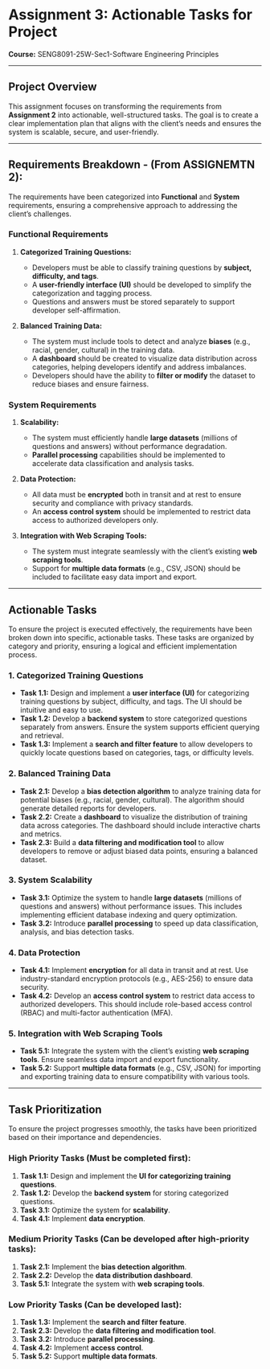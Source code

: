 # Assignment 3: Actionable Tasks for Project  
**Course:** SENG8091-25W-Sec1-Software Engineering Principles  

---

## Project Overview  
This assignment focuses on transforming the requirements from **Assignment 2** into actionable, well-structured tasks. The goal is to create a clear implementation plan that aligns with the client’s needs and ensures the system is scalable, secure, and user-friendly.  

---

## Requirements Breakdown - (From ASSIGNEMTN 2): 
The requirements have been categorized into **Functional** and **System** requirements, ensuring a comprehensive approach to addressing the client’s challenges.  

### **Functional Requirements**  
1. **Categorized Training Questions:**  
   - Developers must be able to classify training questions by **subject, difficulty, and tags**.  
   - A **user-friendly interface (UI)** should be developed to simplify the categorization and tagging process.  
   - Questions and answers must be stored separately to support developer self-affirmation.  

2. **Balanced Training Data:**  
   - The system must include tools to detect and analyze **biases** (e.g., racial, gender, cultural) in the training data.  
   - A **dashboard** should be created to visualize data distribution across categories, helping developers identify and address imbalances.  
   - Developers should have the ability to **filter or modify** the dataset to reduce biases and ensure fairness.  

### **System Requirements**  
1. **Scalability:**  
   - The system must efficiently handle **large datasets** (millions of questions and answers) without performance degradation.  
   - **Parallel processing** capabilities should be implemented to accelerate data classification and analysis tasks.  

2. **Data Protection:**  
   - All data must be **encrypted** both in transit and at rest to ensure security and compliance with privacy standards.  
   - An **access control system** should be implemented to restrict data access to authorized developers only.  

3. **Integration with Web Scraping Tools:**  
   - The system must integrate seamlessly with the client’s existing **web scraping tools**.  
   - Support for **multiple data formats** (e.g., CSV, JSON) should be included to facilitate easy data import and export.  

---

## Actionable Tasks  
To ensure the project is executed effectively, the requirements have been broken down into specific, actionable tasks. These tasks are organized by category and priority, ensuring a logical and efficient implementation process.  

### **1. Categorized Training Questions**  
- **Task 1.1:** Design and implement a **user interface (UI)** for categorizing training questions by subject, difficulty, and tags. The UI should be intuitive and easy to use.  
- **Task 1.2:** Develop a **backend system** to store categorized questions separately from answers. Ensure the system supports efficient querying and retrieval.  
- **Task 1.3:** Implement a **search and filter feature** to allow developers to quickly locate questions based on categories, tags, or difficulty levels. 


### **2. Balanced Training Data**  
- **Task 2.1:** Develop a **bias detection algorithm** to analyze training data for potential biases (e.g., racial, gender, cultural). The algorithm should generate detailed reports for developers.  
- **Task 2.2:** Create a **dashboard** to visualize the distribution of training data across categories. The dashboard should include interactive charts and metrics.  
- **Task 2.3:** Build a **data filtering and modification tool** to allow developers to remove or adjust biased data points, ensuring a balanced dataset. 


### **3. System Scalability**  
- **Task 3.1:** Optimize the system to handle **large datasets** (millions of questions and answers) without performance issues. This includes implementing efficient database indexing and query optimization.  
- **Task 3.2:** Introduce **parallel processing** to speed up data classification, analysis, and bias detection tasks.  


### **4. Data Protection**  
- **Task 4.1:** Implement **encryption** for all data in transit and at rest. Use industry-standard encryption protocols (e.g., AES-256) to ensure data security.  
- **Task 4.2:** Develop an **access control system** to restrict data access to authorized developers. This should include role-based access control (RBAC) and multi-factor authentication (MFA).  


### **5. Integration with Web Scraping Tools**  
- **Task 5.1:** Integrate the system with the client’s existing **web scraping tools**. Ensure seamless data import and export functionality.  
- **Task 5.2:** Support **multiple data formats** (e.g., CSV, JSON) for importing and exporting training data to ensure compatibility with various tools.  

---

## Task Prioritization  
To ensure the project progresses smoothly, the tasks have been prioritized based on their importance and dependencies.  

### **High Priority Tasks (Must be completed first):**  
1. **Task 1.1:** Design and implement the **UI for categorizing training questions**.  
2. **Task 1.2:** Develop the **backend system** for storing categorized questions.  
3. **Task 3.1:** Optimize the system for **scalability**.  
4. **Task 4.1:** Implement **data encryption**.  


### **Medium Priority Tasks (Can be developed after high-priority tasks):**  
1. **Task 2.1:** Implement the **bias detection algorithm**.  
2. **Task 2.2:** Develop the **data distribution dashboard**.  
3. **Task 5.1:** Integrate the system with **web scraping tools**. 


### **Low Priority Tasks (Can be developed last):**  
1. **Task 1.3:** Implement the **search and filter feature**.  
2. **Task 2.3:** Develop the **data filtering and modification tool**.  
3. **Task 3.2:** Introduce **parallel processing**.  
4. **Task 4.2:** Implement **access control**.  
5. **Task 5.2:** Support **multiple data formats**.  
